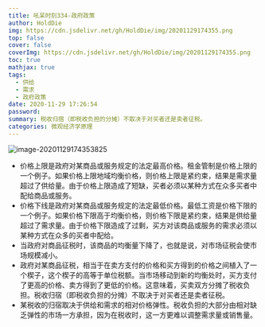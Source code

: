 ```yaml
---
title: 吼呆时刻334-政府政策
author: HoldDie
img: https://cdn.jsdelivr.net/gh/HoldDie/img/20201129174355.png
top: false
cover: false
coverImg: https://cdn.jsdelivr.net/gh/HoldDie/img/20201129174355.png
toc: true
mathjax: true
tags:
  - 供给
  - 需求
  - 政府政策
date: 2020-11-29 17:26:54
password:
summary: 税收归宿（即税收负担的分摊）不取决于对买者还是卖者征税。
categories: 微观经济学原理
---
```




![image-20201129174353825](https://cdn.jsdelivr.net/gh/HoldDie/img/20201129174355.png)

- 价格上限是政府对某商品或服务规定的法定最高价格。租金管制是价格上限的一个例子。如果价格上限地域均衡价格，则价格上限是紧约束，结果是需求量超过了供给量。由于价格上限造成了短缺，买者必须以某种方式在众多买者中配给商品或服务。
- 价格下线是政府对某商品或服务规定的法定最低价格。最低工资是价格下限的一个例子。如果价格下限高于均衡价格，则价格下限是紧约束，结果是供给量超过了需求量。由于价格下限造成了过剩，买方对该商品或服务的需求必须以某种方式在众多的买者中配给。
- 当政府对商品征税时，该商品的均衡量下降了，也就是说，对市场征税会使市场规模减小。
- 政府对某商品征税，相当于在卖方支付的价格和买方得到的价格之间植入了一个楔子，这个楔子的高等于单位税额。当市场移动到新的均衡处时，买方支付了更高的价格、卖方得到了更低的价格。这意味着，买卖双方分摊了税收负担。税收归宿（即税收负担的分摊）不取决于对买者还是卖者征税。
- 某税收的归宿取决于供给和需求的相对价格弹性。税收负担的大部分由相对缺乏弹性的市场一方承担，因为在税收时，这一方更难以调整需求量或销售量。